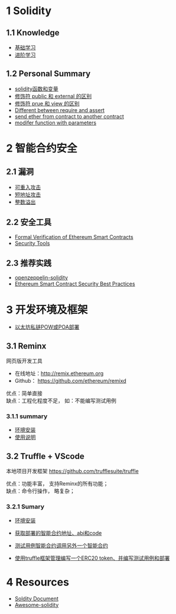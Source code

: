 # 1 Solidity

## 1.1 Knowledge

- [基础学习](./notes/summary/knowledge.md#basics)
- [进阶学习](https://github.com/androlo/solidity-workshop)
<!-- https://github.com/androlo/solidity-workshop/blob/master/tutorials/2016-03-11-advanced-solidity-III.md#calldata -->

## 1.2 Personal Summary
- [solidity函数和变量](./notes/summary/knowledge.md#solidity-functions-and-variables)
- [修饰符 public 和 external 的区别](./notes/summary/knowledge.md#different-between-public-and-external)
- [修饰符 prue 和 view 的区别](./notes/summary/knowledge.md#different-between-prue-and-view)
- [Different between require and assert](./notes/summary/knowledge.md#different-between-require-and-assert)
- [send ether from contract to another contract](./notes/summary/knowledge.md#send-ether-from-contract-to-another-contract)
- [modifer function with parameters](./notes/summary/knowledge.md#modifer-function-with-parameters)

# 2 智能合约安全

## 2.1 漏洞
- [可重入攻击](./notes/attacks/example01/)
- [短地址攻击](./notes/attacks/1.md)
- [整数溢出](./notes/attacks/2.md)

## 2.2 安全工具
- [Formal Verification of Ethereum Smart Contracts](https://securify.ch/)
- [Security Tools](https://consensys.github.io/smart-contract-best-practices/security_tools/)

## 2.3 推荐实践
- [openzeppelin-solidity](https://github.com/OpenZeppelin/openzeppelin-solidity)
- [Ethereum Smart Contract Security Best Practices](https://consensys.github.io/smart-contract-best-practices/)


# 3 开发环境及框架
* [以太坊私链POW或POA部署](./notes/summary/geth.md)

## 3.1 Reminx
网页版开发工具
- 在线地址：http://remix.ethereum.org
- Github： https://github.com/ethereum/remixd

优点：简单直接<BR>
缺点：工程化程度不足， 如：不能编写测试用例

### 3.1.1 summary
- [环境安装](./nodes/remix/install.md)
- [使用说明](./nodes/remix/install.md)

## 3.2 Truffle + VScode
本地项目开发框架 https://github.com/trufflesuite/truffle

优点：功能丰富， 支持Reminx的所有功能；<BR>
缺点：命令行操作， 略复杂；

### 3.2.1 Sumary
- [环境安装](./notes/truffle/install.md)

- [获取部署的智能合约地址、abi和code](./notes/truffle/summary.md#获取部署的智能合约地址、abi和code)

- [测试用例智能合约调用另外一个智能合约](./notes/truffle/summary.md#测试用例智能合约调用另外一个智能合约)

- [使用truffle框架管理编写一个ERC20 token、并编写测试用例和部署](./notes/truffle/erc20-token/)

# 4 Resources
- [Soldity Document](https://solidity.readthedocs.io/en/v0.4.24/)
- [Awesome-solidity](https://github.com/bkrem/awesome-solidity)
